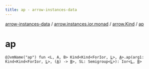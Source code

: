 ```yaml
---
title: ap - arrow-instances-data
---
```


[arrow-instances-data](../../index.html) / [arrow.instances.ior.monad](../index.html) / [arrow.Kind](index.html) / [ap](./ap.html)

# ap

`@JvmName("ap") fun <L, A, B> Kind<Kind<ForIor, `[`L`](ap.html#L)`>, `[`A`](ap.html#A)`>.ap(arg1: Kind<Kind<ForIor, `[`L`](ap.html#L)`>, (`[`A`](ap.html#A)`) -> `[`B`](ap.html#B)`>, SL: Semigroup<`[`L`](ap.html#L)`>): Ior<`[`L`](ap.html#L)`, `[`B`](ap.html#B)`>`